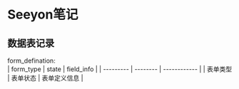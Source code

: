 # Seeyon笔记

## 数据表记录

form_defination:  
| form_type | state    | field_info   |
| --------- | -------- | ------------ |
| 表单类型  | 表单状态 | 表单定义信息 |